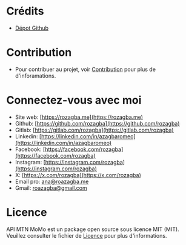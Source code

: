 # Crédits

- [Dépot Github](https://github.com/roazagba/apimtnmomo)

# Contribution

- Pour contribuer au projet, voir [Contribution](https://github.com/roazagba/apimtnmomo/blob/main/CONTRIBUTING.md) pour plus de d'inforamations.

# Connectez-vous avec moi

- Site web: [https://rozagba.me](https://rozagba.me)
- Github: [https://github.com/rozagba](https://github.com/rozagba)
- Gitlab: [https://gitlab.com/rozagba](https://gitlab.com/rozagba)
- Linkedin: [https://linkedin.com/in/azagbaromeo](https://linkedin.com/in/azagbaromeo)
- Facebook: [https://facebook.com/rozagba](https://facebook.com/rozagba)
- Instagram: [https://instagram.com/rozagba](https://instagram.com/rozagba)
- X: [https://x.com/rozagba](https://x.com/rozagba)
- Email pro: [ana@roazagba.me](mailto:ana@roazagba.me)
- Gmail: [roazagba@gmail.com](mailto:roazagba@gmail.com)

# Licence

API MTN MoMo est un package open source sous licence MIT (MIT). Veuillez consulter le fichier de [Licence](https://github.com/roazagba/apimtnmomo/blob/main/LICENSE.md) pour plus d'informations.
